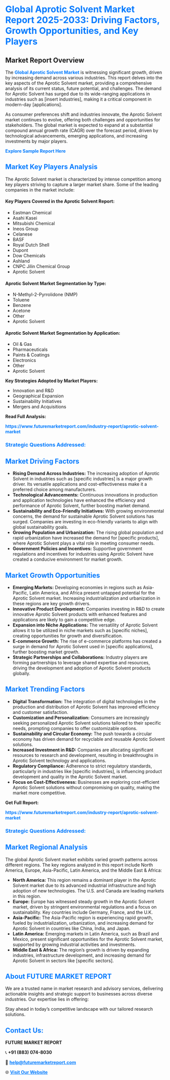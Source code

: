 <h1 style="color: #007BFF;">Global Aprotic Solvent Market Report 2025-2033: Driving Factors, Growth Opportunities, and Key Players</h1>

<section id="overview">
<h2>Market Report Overview</h2>
<p>The <a href="https://www.futuremarketreport.com/industry-report/aprotic-solvent-market" style="color: #007BFF; text-decoration: none;"><strong>Global Aprotic Solvent Market</strong></a> is witnessing significant growth, driven by increasing demand across various industries. This report delves into the key aspects of the Aprotic Solvent market, providing a comprehensive analysis of its current status, future potential, and challenges. The demand for Aprotic Solvent has surged due to its wide-ranging applications in industries such as [insert industries], making it a critical component in modern-day [applications].</p>
<p>As consumer preferences shift and industries innovate, the Aprotic Solvent market continues to evolve, offering both challenges and opportunities for stakeholders. The global market is expected to expand at a substantial compound annual growth rate (CAGR) over the forecast period, driven by technological advancements, emerging applications, and increasing investments by major players.</p>
</section>

<section id="overview">
<p><a href="https://www.futuremarketreport.com/request-sample/reportId=89322" style="color: #007BFF; text-decoration: none;"><strong>Explore Sample Report Here</strong></a></p>
</section>

<section id="key-players">
<h2 style="color: #007BFF;">Market Key Players Analysis</h2>
<p>The Aprotic Solvent market is characterized by intense competition among key players striving to capture a larger market share. Some of the leading companies in the market include:</p>
<h4>Key Players Covered in the Aprotic Solvent Report:</h4>
<ul><li>Eastman Chemical</li><li>Asahi Kasei</li><li>Mitsubishi Chemical</li><li>Ineos Group</li><li>Celanese</li><li>BASF</li><li>Royal Dutch Shell</li><li>Dupont</li><li>Dow Chemicals</li><li>Ashland</li><li>CNPC Jilin Chemical Group</li><li>Aprotic Solvent</li></ul>
<h4>Aprotic Solvent Market Segmentation by Type:</h4>
<ul><li>N-Methyl-2-Pyrrolidone (NMP)</li><li>Toluene</li><li>Benzene</li><li>Acetone</li><li>Other</li><li>Aprotic Solvent</li></ul>

<h4>Aprotic Solvent Market Segmentation by Application:</h4>
<ul><li>Oil &amp; Gas</li><li>Pharmaceuticals</li><li>Paints &amp; Coatings</li><li>Electronics</li><li>Other</li><li>Aprotic Solvent</li></ul>
<p><strong>Key Strategies Adopted by Market Players:</strong></p>
<ul>
<li>Innovation and R&D</li>
<li>Geographical Expansion</li>
<li>Sustainability Initiatives</li>
<li>Mergers and Acquisitions</li>
</ul>
</section>

<section>
<p><strong>Read Full Analysis: </strong></p><a href="https://www.futuremarketreport.com/industry-report/aprotic-solvent-market" style="color: #007BFF; text-decoration: none;"><strong>https://www.futuremarketreport.com/industry-report/aprotic-solvent-market</strong></a>
<h3 style="color: #007BFF;">Strategic Questions Addressed:</h3>
</section>

<section id="driving-factors">
<h2 style="color: #007BFF;">Market Driving Factors</h2>
<ul>
<li><strong>Rising Demand Across Industries:</strong> The increasing adoption of Aprotic Solvent in industries such as [specific industries] is a major growth driver. Its versatile applications and cost-effectiveness make it a preferred choice among manufacturers.</li>
<li><strong>Technological Advancements:</strong> Continuous innovations in production and application technologies have enhanced the efficiency and performance of Aprotic Solvent, further boosting market demand.</li>
<li><strong>Sustainability and Eco-Friendly Initiatives:</strong> With growing environmental concerns, the demand for sustainable Aprotic Solvent solutions has surged. Companies are investing in eco-friendly variants to align with global sustainability goals.</li>
<li><strong>Growing Population and Urbanization:</strong> The rising global population and rapid urbanization have increased the demand for [specific products], where Aprotic Solvent plays a vital role in meeting consumer needs.</li>
<li><strong>Government Policies and Incentives:</strong> Supportive government regulations and incentives for industries using Aprotic Solvent have created a conducive environment for market growth.</li>
</ul>
</section>

<section id="growth-opportunities">
<h2 style="color: #007BFF;">Market Growth Opportunities</h2>
<ul>
<li><strong>Emerging Markets:</strong> Developing economies in regions such as Asia-Pacific, Latin America, and Africa present untapped potential for the Aprotic Solvent market. Increasing industrialization and urbanization in these regions are key growth drivers.</li>
<li><strong>Innovative Product Development:</strong> Companies investing in R&D to create innovative Aprotic Solvent products with enhanced features and applications are likely to gain a competitive edge.</li>
<li><strong>Expansion into Niche Applications:</strong> The versatility of Aprotic Solvent allows it to be utilized in niche markets such as [specific niches], creating opportunities for growth and diversification.</li>
<li><strong>E-commerce Growth:</strong> The rise of e-commerce platforms has created a surge in demand for Aprotic Solvent used in [specific applications], further boosting market growth.</li>
<li><strong>Strategic Partnerships and Collaborations:</strong> Industry players are forming partnerships to leverage shared expertise and resources, driving the development and adoption of Aprotic Solvent products globally.</li>
</ul>
</section>

<section id="trending-factors">
<h2 style="color: #007BFF;">Market Trending Factors</h2>
<ul>
<li><strong>Digital Transformation:</strong> The integration of digital technologies in the production and distribution of Aprotic Solvent has improved efficiency and customer satisfaction.</li>
<li><strong>Customization and Personalization:</strong> Consumers are increasingly seeking personalized Aprotic Solvent solutions tailored to their specific needs, prompting companies to offer customizable options.</li>
<li><strong>Sustainability and Circular Economy:</strong> The push towards a circular economy has driven demand for recyclable and reusable Aprotic Solvent solutions.</li>
<li><strong>Increased Investment in R&D:</strong> Companies are allocating significant resources to research and development, resulting in breakthroughs in Aprotic Solvent technology and applications.</li>
<li><strong>Regulatory Compliance:</strong> Adherence to strict regulatory standards, particularly in industries like [specific industries], is influencing product development and quality in the Aprotic Solvent market.</li>
<li><strong>Focus on Cost-Effectiveness:</strong> Businesses are exploring cost-efficient Aprotic Solvent solutions without compromising on quality, making the market more competitive.</li>
</ul>
</section>

<section>
<p><strong>Get Full Report: </strong></p><a href="https://www.futuremarketreport.com/industry-report/aprotic-solvent-market" style="color: #007BFF; text-decoration: none;"><strong>https://www.futuremarketreport.com/industry-report/aprotic-solvent-market</strong></a>
<h3 style="color: #007BFF;">Strategic Questions Addressed:</h3>
</section>


<section id="regional-analysis">
<h2 style="color: #007BFF;">Market Regional Analysis</h2>
<p>The global Aprotic Solvent market exhibits varied growth patterns across different regions. The key regions analyzed in this report include North America, Europe, Asia-Pacific, Latin America, and the Middle East & Africa:</p>
<ul>
<li><strong>North America:</strong> This region remains a dominant player in the Aprotic Solvent market due to its advanced industrial infrastructure and high adoption of new technologies. The U.S. and Canada are leading markets in this region.</li>
<li><strong>Europe:</strong> Europe has witnessed steady growth in the Aprotic Solvent market, driven by stringent environmental regulations and a focus on sustainability. Key countries include Germany, France, and the U.K.</li>
<li><strong>Asia-Pacific:</strong> The Asia-Pacific region is experiencing rapid growth, fueled by industrialization, urbanization, and increasing demand for Aprotic Solvent in countries like China, India, and Japan.</li>
<li><strong>Latin America:</strong> Emerging markets in Latin America, such as Brazil and Mexico, present significant opportunities for the Aprotic Solvent market, supported by growing industrial activities and investments.</li>
<li><strong>Middle East & Africa:</strong> The region’s growth is driven by expanding industries, infrastructure development, and increasing demand for Aprotic Solvent in sectors like [specific sectors].</li>
</ul>
</section>

<footer>
<h2 style="color: #007BFF;">About FUTURE MARKET REPORT</h2>
<p>We are a trusted name in market research and advisory services, delivering actionable insights and strategic support to businesses across diverse industries. Our expertise lies in offering:</p>

<p>Stay ahead in today’s competitive landscape with our tailored research solutions.</p>

<h2 style="color: #007BFF;">Contact Us:</h2>
<p><strong>FUTURE MARKET REPORT</strong></p>
<p>📞 <strong>+91 (883) 074-8030</strong></p>
<p>📧 <strong><a href="mailto:help@futuremarketreport.com" style="color: #007BFF;">help@futuremarketreport.com</a></strong></p>
<p>🌐 <strong><a href="https://www.futuremarketreport.com/" style="color: #007BFF;">Visit Our Website</a></strong></p>
</footer>